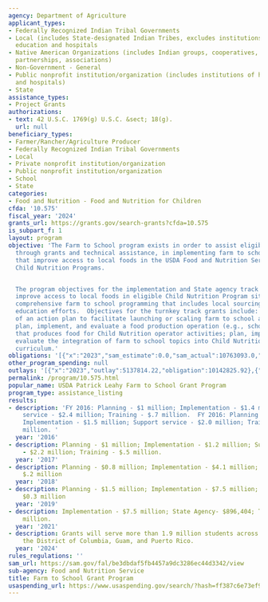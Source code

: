 ```yaml
---
agency: Department of Agriculture
applicant_types:
- Federally Recognized Indian Tribal Governments
- Local (includes State-designated Indian Tribes, excludes institutions of higher
  education and hospitals
- Native American Organizations (includes Indian groups, cooperatives, corporations,
  partnerships, associations)
- Non-Government - General
- Public nonprofit institution/organization (includes institutions of higher education
  and hospitals)
- State
assistance_types:
- Project Grants
authorizations:
- text: 42 U.S.C. 1769(g) U.S.C. &sect; 18(g).
  url: null
beneficiary_types:
- Farmer/Rancher/Agriculture Producer
- Federally Recognized Indian Tribal Governments
- Local
- Private nonprofit institution/organization
- Public nonprofit institution/organization
- School
- State
categories:
- Food and Nutrition - Food and Nutrition for Children
cfda: '10.575'
fiscal_year: '2024'
grants_url: https://grants.gov/search-grants?cfda=10.575
is_subpart_f: 1
layout: program
objective: 'The Farm to School program exists in order to assist eligible entities,
  through grants and technical assistance, in implementing farm to school programs
  that improve access to local foods in the USDA Food and Nutrition Service (FNS)
  Child Nutrition Programs.


  The program objectives for the implementation and State agency track grants include
  improve access to local foods in eligible Child Nutrition Program sites through
  comprehensive farm to school programming that includes local sourcing and agricultural
  education efforts.  Objectives for the turnkey track grants include: development
  of an action plan to facilitate launching or scaling farm to school activities;
  plan, implement, and evaluate a food production operation (e.g., school garden)
  that produces food for Child Nutrition operator activities; plan, implement, and
  evaluate the integration of farm to school topics into Child Nutrition program sites''
  curriculum.'
obligations: '[{"x":"2023","sam_estimate":0.0,"sam_actual":10763093.0,"usa_spending_actual":9852277.61},{"x":"2024","sam_estimate":0.0,"sam_actual":14264908.0,"usa_spending_actual":14529201.12},{"x":"2025","sam_estimate":0.0,"sam_actual":12000000.0,"usa_spending_actual":-119618.51}]'
other_program_spending: null
outlays: '[{"x":"2023","outlay":5137814.22,"obligation":10142825.92},{"x":"2024","outlay":1203792.88,"obligation":16645315.95},{"x":"2025","outlay":0.0,"obligation":0.0}]'
permalink: /program/10.575.html
popular_name: USDA Patrick Leahy Farm to School Grant Program
program_type: assistance_listing
results:
- description: 'FY 2016: Planning - $1 million; Implementation - $1.4 million; Support
    service - $2.4 million; Training - $.7 million.  FY 2016: Planning - $.8 million;
    Implementation - $1.5 million; Support service - $2.0 million; Training - $.5
    million. '
  year: '2016'
- description: Planning - $1 million; Implementation - $1.2 million; Support service
    - $2.2 million; Training - $.5 million.
  year: '2017'
- description: Planning - $0.8 million; Implementation - $4.1 million; Training -
    $.2 million
  year: '2018'
- description: Planning - $1.5 million; Implementation - $7.5 million; Training -
    $0.3 million
  year: '2019'
- description: Implementation - $7.5 million; State Agency- $896,404; Turnkey - $3.5
    million.
  year: '2021'
- description: Grants will serve more than 1.9 million students across 43 states,
    the District of Columbia, Guam, and Puerto Rico.
  year: '2024'
rules_regulations: ''
sam_url: https://sam.gov/fal/be3dbdaf5fb4457a9dc3286ec44d3342/view
sub-agency: Food and Nutrition Service
title: Farm to School Grant Program
usaspending_url: https://www.usaspending.gov/search/?hash=ff387c6e73ef9c63d353d9e8dca40ea5
---
```

